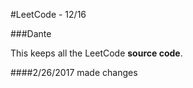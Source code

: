 #LeetCode - 12/16

###Dante

This keeps all the LeetCode **source code**.

####2/26/2017
made changes
